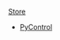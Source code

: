 [Store](https://open-ephys.org/pycontrol/pycontrol-peripherals)

- [PyControl](https://github.com/pyControl)

